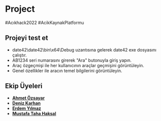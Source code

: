 # Project
#Acıkhack2022 #AcikKaynakPlatformu

## Projeyi test et
* date42\date42\bin\x64\Debug uzantısına gelerek date42 exe dosyasını çalıştır.
* AB1234 seri numarasını girerek "Ara" butonuyla giriş yapın.
* Araç özgeçmişi ile her kullanıcının araçlar geçmişini görüntüleyin.
* Genel özellikler ile aracın temel bilgilerini görüntüleyin.

## Ekip Üyeleri
- [**Ahmet Özsayar**](https://github.com/zsayar17)
- [**Deniz Karhan**](https://github.com/denizkarhan)
- [**Erdem Yılmaz**](https://github.com/erdem149)
- [**Mustafa Taha Haksal**](https://github.com/TahaHaksal)
